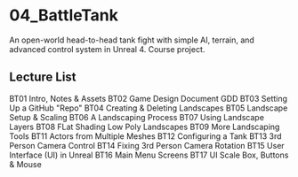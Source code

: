 # 04_BattleTank
An open-world head-to-head tank fight with simple AI, terrain, and advanced control system in Unreal 4.  Course project.

## Lecture List
BT01 Intro, Notes & Assets
BT02 Game Design Document GDD
BT03 Setting Up a GitHub "Repo"
BT04 Creating & Deleting Landscapes
BT05 Landscape Setup & Scaling
BT06 A Landscaping Process
BT07 Using Landscape Layers
BT08 FLat Shading Low Poly Landscapes
BT09 More Landscaping Tools
BT11 Actors from Multiple Meshes
BT12 Configuring a Tank
BT13 3rd Person Camera Control
BT14 Fixing 3rd Person Camera Rotation
BT15 User Interface (UI) in Unreal
BT16 Main Menu Screens
BT17 UI Scale Box, Buttons & Mouse